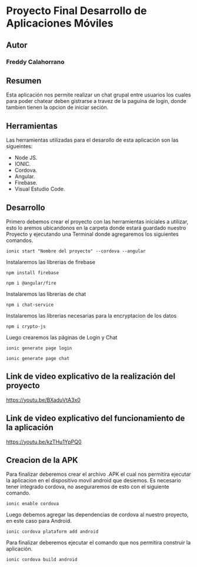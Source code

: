 # Proyecto Final Desarrollo de Aplicaciones Móviles

## Autor

### Freddy Calahorrano 

## Resumen

Esta aplicación nos permite realizar un chat grupal entre usuarios los cuales para poder chatear deben gistrarse a travez de la paguína de login, donde tambien tienen la opcion de iniciar seción.


##  Herramientas

Las herramientas utilizadas para el desarollo de esta aplicación son las sigueintes:

* Node JS.
* IONIC.
* Cordova.
* Angular.
* Firebase.
* Visual Estudio Code.

## Desarrollo

Primero debemos crear el proyecto con las herramientas iniciales a utilizar, esto lo aremos ubicandonos en la carpeta donde estará guardado nuestro Proyecto y ejecutando una Terminal donde agregaremos los siguientes comandos.

```
ionic start "Nombre del proyecto" --cordova --angular
```

Instalaremos las librerias de firebase
```
npm install firebase
```
```
npm i @angular/fire
```
Instalaremos las librerias de chat
```
npm i chat-service
```
Instalaremos las librerias necesarias para la encryptacion de los datos
```
npm i crypto-js
```
Luego crearemos las páginas de Login y Chat
```
ionic generate page login
```
```
ionic generate page chat
```

## Link de video explicativo de la realización del proyecto

https://youtu.be/BXaduVtA3x0

## Link de video explicativo del funcionamiento de la aplicación

https://youtu.be/kzTHu1YpPQ0

## Creacion de la APK

Para finalizar deberemos crear el archivo .APK el cual nos permitira ejecutar la aplicacion en el dispositivo movil android que desiemos.
Es necesario tener integrado cordova, no aseguraremos de esto con el siguiente comando.
```
ionic enable cordova
```
Luego debemos agregar las dependencias de cordova al nuestro proyecto, en este caso para Android.
```
ionic cordova plataform add android
```
Para finalizar deberemos ejecutar el comando que nos permitira construir la aplicación.
```
ionic cordova build android
```

